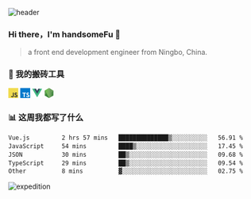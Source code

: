 ![header](https://raw.githubusercontent.com/fzq1998/fzq1998/master/header.png)

### Hi there，I'm handsomeFu 👋

> a front end development engineer from Ningbo, China.

### 🔧 我的搬砖工具
<code><img height="20" src="https://raw.githubusercontent.com/github/explore/80688e429a7d4ef2fca1e82350fe8e3517d3494d/topics/javascript/javascript.png" alt="javascript"></code>
<code><img height="20" src="https://raw.githubusercontent.com/github/explore/80688e429a7d4ef2fca1e82350fe8e3517d3494d/topics/typescript/typescript.png" alt="typescript"></code>
<code><img height="20" src="https://raw.githubusercontent.com/github/explore/80688e429a7d4ef2fca1e82350fe8e3517d3494d/topics/vue/vue.png" alt="vue"></code>
<code><img height="20" src="https://raw.githubusercontent.com/github/explore/80688e429a7d4ef2fca1e82350fe8e3517d3494d/topics/nodejs/nodejs.png" alt="nodejs"></code>



### 📊 这周我都写了什么
<!--START_SECTION:waka-->

```txt
Vue.js         2 hrs 57 mins   ██████████████▒░░░░░░░░░░   56.91 %
JavaScript     54 mins         ████▒░░░░░░░░░░░░░░░░░░░░   17.45 %
JSON           30 mins         ██▒░░░░░░░░░░░░░░░░░░░░░░   09.68 %
TypeScript     29 mins         ██▒░░░░░░░░░░░░░░░░░░░░░░   09.54 %
Other          8 mins          ▓░░░░░░░░░░░░░░░░░░░░░░░░   02.75 %
```

<!--END_SECTION:waka-->


![expedition](https://raw.githubusercontent.com/fzq1998/fzq1998/master/expedition.gif)

